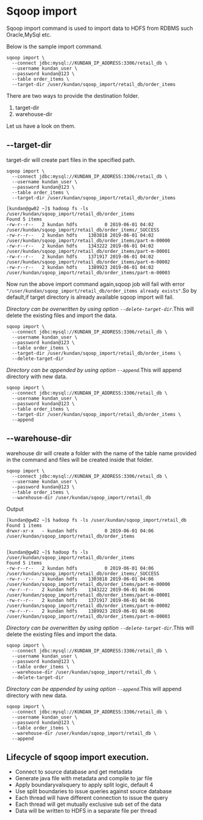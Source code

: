 # Sqoop import

Sqoop import command is used to import data to HDFS from RDBMS such Oracle,MySql etc.

Below is the sample import command.
```
sqoop import \
  --connect jdbc:mysql://KUNDAN_IP_ADDRESS:3306/retail_db \
  --username kundan_user \
  --password kundan@123 \
  --table order_items \
  --target-dir /user/kundan/sqoop_import/retail_db/order_items
```

There are two ways to provide the destination folder.
1. target-dir
2. warehouse-dir

Let us have a look on them.

## --target-dir
target-dir will create part files in the specified path.
```
sqoop import \
  --connect jdbc:mysql://KUNDAN_IP_ADDRESS:3306/retail_db \
  --username kundan_user \
  --password kundan@123 \
  --table order_items \
  --target-dir /user/kundan/sqoop_import/retail_db/order_items
```

```
[kundan@gw02 ~]$ hadoop fs -ls /user/kundan/sqoop_import/retail_db/order_items
Found 5 items
-rw-r--r--   2 kundan hdfs          0 2019-06-01 04:02 /user/kundan/sqoop_import/retail_db/order_items/_SUCCESS
-rw-r--r--   2 kundan hdfs    1303818 2019-06-01 04:02 /user/kundan/sqoop_import/retail_db/order_items/part-m-00000
-rw-r--r--   2 kundan hdfs    1343222 2019-06-01 04:02 /user/kundan/sqoop_import/retail_db/order_items/part-m-00001
-rw-r--r--   2 kundan hdfs    1371917 2019-06-01 04:02 /user/kundan/sqoop_import/retail_db/order_items/part-m-00002
-rw-r--r--   2 kundan hdfs    1389923 2019-06-01 04:02 /user/kundan/sqoop_import/retail_db/order_items/part-m-00003
```
Now run the above import command again,sqoop job will fail with error `"/user/kundan/sqoop_import/retail_db/order_items already exists"`.So by default,if target directory is already available sqoop import will fail.

*Directory can be overwritten by using option  `--delete-target-dir`*.This will delete the existing files and import the data.

```
sqoop import \
  --connect jdbc:mysql://KUNDAN_IP_ADDRESS:3306/retail_db \
  --username kundan_user \
  --password kundan@123 \
  --table order_items \
  --target-dir /user/kundan/sqoop_import/retail_db/order_items \
  --delete-target-dir
```
*Directory can be appended by using option  `--append`*.This will append directory with new data.

```
sqoop import \
  --connect jdbc:mysql://KUNDAN_IP_ADDRESS:3306/retail_db \
  --username kundan_user \
  --password kundan@123 \
  --table order_items \
  --target-dir /user/kundan/sqoop_import/retail_db/order_items \
  --append
```



## --warehouse-dir
warehouse dir will create a folder with the name of the table name provided in the command and files will be created inside that folder.

```
sqoop import \
  --connect jdbc:mysql://KUNDAN_IP_ADDRESS:3306/retail_db \
  --username kundan_user \
  --password kundan@123 \
  --table order_items \
  --warehouse-dir /user/kundan/sqoop_import/retail_db
```

Output
```
[kundan@gw02 ~]$ hadoop fs -ls /user/kundan/sqoop_import/retail_db
Found 1 items
drwxr-xr-x   - kundan hdfs          0 2019-06-01 04:06 /user/kundan/sqoop_import/retail_db/order_items


[kundan@gw02 ~]$ hadoop fs -ls /user/kundan/sqoop_import/retail_db/order_items
Found 5 items
-rw-r--r--   2 kundan hdfs          0 2019-06-01 04:06 /user/kundan/sqoop_import/retail_db/order_items/_SUCCESS
-rw-r--r--   2 kundan hdfs    1303818 2019-06-01 04:06 /user/kundan/sqoop_import/retail_db/order_items/part-m-00000
-rw-r--r--   2 kundan hdfs    1343222 2019-06-01 04:06 /user/kundan/sqoop_import/retail_db/order_items/part-m-00001
-rw-r--r--   2 kundan hdfs    1371917 2019-06-01 04:06 /user/kundan/sqoop_import/retail_db/order_items/part-m-00002
-rw-r--r--   2 kundan hdfs    1389923 2019-06-01 04:06 /user/kundan/sqoop_import/retail_db/order_items/part-m-00003
```


*Directory can be overwritten by using option  `--delete-target-dir`*.This will delete the existing files and import the data.

```
sqoop import \
  --connect jdbc:mysql://KUNDAN_IP_ADDRESS:3306/retail_db \
  --username kundan_user \
  --password kundan@123 \
  --table order_items \
  --warehouse-dir /user/kundan/sqoop_import/retail_db \
  --delete-target-dir
```
*Directory can be appended by using option  `--append`*.This will append directory with new data.

```
sqoop import \
  --connect jdbc:mysql://KUNDAN_IP_ADDRESS:3306/retail_db \
  --username kundan_user \
  --password kundan@123 \
  --table order_items \
  --warehouse-dir /user/kundan/sqoop_import/retail_db \
  --append
```

## Lifecycle of sqoop import execution.
* Connect to source database and get metadata
* Generate java file with metadata and compile to jar file
* Apply boundaryvalsquery to apply split logic, default 4
* Use split boundaries to issue queries against source database
* Each thread will have different connection to issue the query
* Each thread will get mutually exclusive sub set of the data
* Data will be written to HDFS in a separate file per thread

